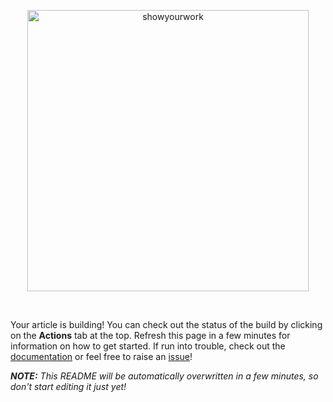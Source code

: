 <!-- SHOWYOURWORK_TEMPLATE -->
<p align="center">
<a href="https://github.com/rodluger/showyourwork">
<img width = "450" src="https://raw.githubusercontent.com/rodluger/showyourwork/img/showyourwork.png" alt="showyourwork"/>
</a>
</p>
<br>

Your article is building! You can check out the status of the build by clicking on the **Actions** tab at the top. Refresh this page in a few minutes for information on how to get started. If run into trouble, check out the [documentation](https://showyourwork.readthedocs.io/) or feel free to raise an [issue](https://github.com/rodluger/showyourwork/issues)!

***NOTE:*** *This README will be automatically overwritten in a few minutes, so don't start editing it just yet!*
